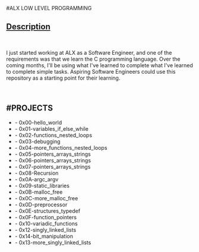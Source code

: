 <!DOCTYPE html>
<head>#ALX LOW LEVEL PROGRAMMING
<body>

<h2><u>Description</u></h2><br>
<p>
I just started working at ALX as a Software Engineer, and one of the requirements was that we learn the C programming language. Over the coming months, I'll be using what I've learned to complete what I've learned to complete simple tasks. Aspiring Software Engineers could use this repository as a starting point for their learning.
</p><br>
<h2>#PROJECTS</h2>
<ul>
<li>- 0x00-hello_world</li>
<li>- 0x01-variables_if_else_while</li>
<li>- 0x02-functions_nested_loops</li>
<li>- 0x03-debugging</li>
<li>- 0x04-more_functions_nested_loops</li>
<li>- 0x05-pointers_arrays_strings</li>
<li>- 0x06-pointers_arrays_strings</li>
<li>- 0x07-pointers_arrays_strings</li>
<li>- 0x08-Recursion</li>
<li>- 0x0A-argc_argv</li>
<li>- 0x09-static_libraries</li>
<li>- 0x0B-malloc_free</li>
<li>- 0x0C-more_malloc_free</li>
<li>- 0x0D-preprocessor</li>
<li>- 0x0E-structures_typedef</li>
<li>- 0x0F-function_pointers</li>
<li>- 0x10-variadic_functions</li>
<li>- 0x12-singly_linked_lists</li>
<li>- 0x14-bit_manipulation</li>
<li>- 0x13-more_singly_linked_lists</li>
</ul>

</body>
</head>
</html>
